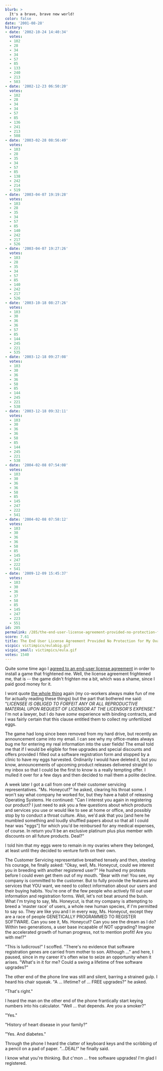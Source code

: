 ```yaml
---
blurb: >
  It's a brave, brave new world!
color: false
date: '2001-08-28'
history:
- date: '2002-10-24 14:40:34'
  votes:
  - 102
  - 28
  - 34
  - 34
  - 57
  - 85
  - 133
  - 240
  - 213
  - 503
- date: '2002-12-23 06:50:20'
  votes:
  - 102
  - 28
  - 34
  - 34
  - 57
  - 85
  - 136
  - 241
  - 213
  - 508
- date: '2003-02-28 08:56:49'
  votes:
  - 103
  - 28
  - 35
  - 34
  - 57
  - 85
  - 138
  - 242
  - 214
  - 519
- date: '2003-04-07 19:19:28'
  votes:
  - 103
  - 28
  - 35
  - 34
  - 57
  - 85
  - 140
  - 242
  - 217
  - 526
- date: '2003-04-07 19:27:26'
  votes:
  - 103
  - 28
  - 35
  - 34
  - 57
  - 85
  - 140
  - 242
  - 217
  - 526
- date: '2003-10-18 08:27:26'
  votes:
  - 103
  - 30
  - 36
  - 36
  - 57
  - 85
  - 144
  - 245
  - 221
  - 535
- date: '2003-12-18 09:27:08'
  votes:
  - 103
  - 30
  - 36
  - 36
  - 58
  - 85
  - 144
  - 245
  - 221
  - 538
- date: '2003-12-18 09:32:11'
  votes:
  - 103
  - 30
  - 36
  - 36
  - 58
  - 85
  - 144
  - 245
  - 221
  - 538
- date: '2004-02-08 07:54:08'
  votes:
  - 103
  - 30
  - 36
  - 36
  - 58
  - 85
  - 145
  - 247
  - 222
  - 541
- date: '2004-02-08 07:58:12'
  votes:
  - 103
  - 30
  - 36
  - 36
  - 58
  - 85
  - 145
  - 247
  - 222
  - 541
- date: '2009-12-09 15:45:37'
  votes:
  - 103
  - 30
  - 36
  - 37
  - 58
  - 85
  - 145
  - 247
  - 223
  - 551
id: 285
permalink: /285/the-end-user-license-agreement-provided-no-protection-for-my-ovaries/
score: 7.61
title: The End User License Agreement Provided No Protection for My Ovaries
vicpic: victimpics/eulabig.gif
vicpic_small: victimpics/eula.gif
votes: 1540
---
```


Quite some time ago I [agreed to an end-user license
agreement](%ARTICLE[63]%) in order to install a game that frightened
me. Well, the license agreement frightened me, that is -- the game
didn't frighten me a bit, which was a shame, since I paid good money for
it.

I wont quote [the whole thing](%ARTICLE[63]%) again (my co-workers
always make fun of me for actually reading these things) but the part
that bothered me said: "*LICENSEE IS OBLIGED TO FORFEIT ANY OR ALL
REPRODUCTIVE MATERIAL UPON REQUEST OF LICENSOR AT THE LICENSOR'S
EXPENSE*." I'm not a lawyer, but I do have *some* experience with
binding contracts, and I was fairly certain that this clause entitled
them to collect my unfertilized eggs.

The game had long since been removed from my hard drive, but recently an
announcement came into my email. I can see why my office-mates always
bug me for entering my real information into the user fields! The email
told me that if I would be eligible for free upgrades and special
discounts and offers provided I filled out a software registration form
and stopped by a clinic to have my eggs harvested. Ordinarily I would
have deleted it, but you know, announcements of upcoming product
releases delivered straight to my inbox so that I could be the first to
know is a really tempting offer. I mulled it over for a few days and
then decided to mail them a polite decline.

A week later I got a call from one of their customer servicing
representatives. "Ms. Honeycut?" he asked, clearing his throat some. I
won't say what company he worked for, but they have a habit of releasing
Operating Systems. He continued: "Can I interest you again in
registering our product? I just need to ask you a few questions about
which products and services you use or would like to see at home or
office, and possibly stop by to conduct a throat culture. Also, we'd ask
that you \[and here he mumbled something and loudly shuffled papers
about so that all I could hear was "eggs"\] for which you'd be
reinbursed for any medical expenses, of course. In return you'll be an
exclusive platinum plus plus member with discounts on all future
products. Deal?"

I told him that my eggs were to remain in my ovaries where they
belonged, at least until they decided to venture forth on their own.

The Customer Servicing representative breathed tensely and then,
steeling his courage, he finally asked: "Okay, well, Ms. Honeycut, could
we interest you in breeding with another registered user?" He hushed my
protests before I could even get them out of my mouth. "Bear with me!
You see, my company is committed to the customer. But to fully provide
the features and services that YOU want, we need to collect information
about our users and their buying habits. You're one of the few people
who actively fill out user information and registration forms. Well,
let's not beat around the bush. What I'm trying to say, Ms. Honeycut, is
that my company is attempting to breed a 'master race' of users, a whole
new human species, if I'm permitted to say so. They are like you and I
in every way, Ms. Honeycut, except they are a race of people GENETICALLY
PROGRAMMED TO REGISTER SOFTWARE. Can you see it, Ms. Honeycut? Can you
see the dream as I do? Within two generations, a user base incapable of
NOT upgrading? Imagine the accelerated growth of human progress, not to
mention profit! Are you with me!?"

"This is ludicrous!" I scoffed. "There's no evidence that software
registration genes are carried from mother to son. Although ..." and
here, I paused, since in my career it's often wise to seize an
opportunity when it arises. "What's in it for me? Could a swing a
lifetime of free software upgrades?"

The other end of the phone line was still and silent, barring a strained
gulp. I heard his chair squeak. "A ... lifetime? of ... FREE upgrades?"
he asked.

"That's right."

I heard the man on the other end of the phone frantically start keying
numbers into his calculator. "Well ... that depends. Are you a smoker?"

"Yes."

"History of heart disease in your family?"

"Yes. And diabetes."

Through the phone I heard the clatter of keyboard keys and the scribbing
of a pencil on a pad of paper. "...DEAL!" he finally said.

I know what you're thinking. But c'mon ... free software upgrades! I'm
glad I registered.